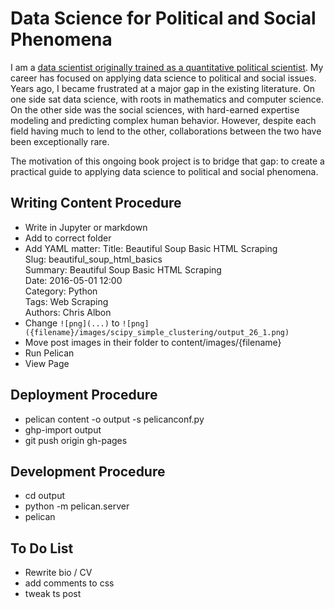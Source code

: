 # Data Science for Political and Social Phenomena

I am a [data scientist originally trained as a quantitative political scientist](http://chrisalbon.com/pages/about.html). My career has focused on applying data science to political and social issues. Years ago, I became frustrated at a major gap in the existing literature. On one side sat data science, with roots in mathematics and computer science. On the other side was the social sciences, with hard-earned expertise modeling and predicting complex human behavior. However, despite each field having much to lend to the other, collaborations between the two have been exceptionally rare.

The motivation of this ongoing book project is to bridge that gap: to create a practical guide to applying data science to political and social phenomena.

## Writing Content Procedure
- Write in Jupyter or markdown
- Add to correct folder
- Add YAML matter:
    Title: Beautiful Soup Basic HTML Scraping  
    Slug: beautiful_soup_html_basics  
    Summary: Beautiful Soup Basic HTML Scraping  
    Date: 2016-05-01 12:00  
    Category: Python  
    Tags: Web Scraping    
    Authors: Chris Albon  
- Change `![png](...)` to `![png]({filename}/images/scipy_simple_clustering/output_26_1.png)`
- Move post images in their folder to content/images/{filename}
- Run Pelican
- View Page

## Deployment Procedure

- pelican content -o output -s pelicanconf.py
- ghp-import output
- git push origin gh-pages

## Development Procedure

- cd output
- python -m pelican.server
- pelican

## To Do List

- Rewrite bio / CV
- add comments to css
- tweak ts post
